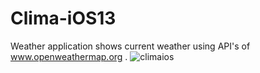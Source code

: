 # Clima-iOS13
Weather application shows current weather using API's of www.openweathermap.org . 
![climaios](https://user-images.githubusercontent.com/65446514/185511571-2fbbdd67-f653-40e4-8e24-e2b7d5581db7.gif)
